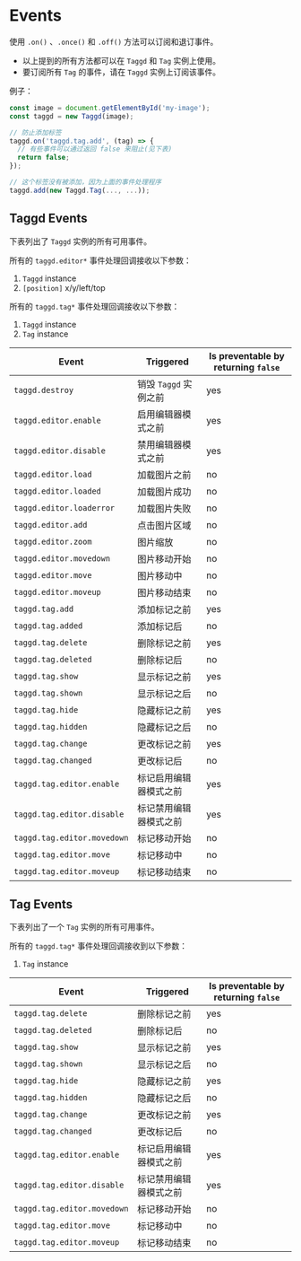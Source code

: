 # Events

使用 `.on()` 、`.once()` 和 `.off()` 方法可以订阅和退订事件。

- 以上提到的所有方法都可以在 `Taggd` 和 `Tag` 实例上使用。
- 要订阅所有 `Tag` 的事件，请在 `Taggd` 实例上订阅该事件。

例子：

```js
const image = document.getElementById('my-image');
const taggd = new Taggd(image);

// 防止添加标签
taggd.on('taggd.tag.add', (tag) => {
  // 有些事件可以通过返回 false 来阻止(见下表)
  return false;
});

// 这个标签没有被添加，因为上面的事件处理程序
taggd.add(new Taggd.Tag(..., ...));
```

## Taggd Events

下表列出了 `Taggd` 实例的所有可用事件。

所有的 `taggd.editor*` 事件处理回调接收以下参数：

1. `Taggd` instance
2. `[position]` x/y/left/top

所有的 `taggd.tag*` 事件处理回调接收以下参数：

1. `Taggd` instance
2. `Tag` instance

| Event                       | Triggered                            | Is preventable by returning `false` |
|-----------------------------|--------------------------------------|-------------------------------------|
| `taggd.destroy`             | 销毁 `Taggd` 实例之前                 | yes                                 |
| `taggd.editor.enable`       | 启用编辑器模式之前                     | yes                                 |
| `taggd.editor.disable`      | 禁用编辑器模式之前                     | yes                                 |
| `taggd.editor.load`         | 加载图片之前                          | no                                  |
| `taggd.editor.loaded`       | 加载图片成功                          | no                                  |
| `taggd.editor.loaderror`    | 加载图片失败                          | no                                  |
| `taggd.editor.add`          | 点击图片区域                          | no                                  |
| `taggd.editor.zoom`         | 图片缩放                              | no                                  |
| `taggd.editor.movedown`     | 图片移动开始                          | no                                  |
| `taggd.editor.move`         | 图片移动中                            | no                                  |
| `taggd.editor.moveup`       | 图片移动结束                          | no                                  |
| `taggd.tag.add`             | 添加标记之前                          | yes                                 |
| `taggd.tag.added`           | 添加标记后                            | no                                  |
| `taggd.tag.delete`          | 删除标记之前                          | yes                                 |
| `taggd.tag.deleted`         | 删除标记后                            | no                                  |
| `taggd.tag.show`            | 显示标记之前                          | yes                                 |
| `taggd.tag.shown`           | 显示标记之后                          | no                                  |
| `taggd.tag.hide`            | 隐藏标记之前                          | yes                                 |
| `taggd.tag.hidden`          | 隐藏标记之后                          | no                                  |
| `taggd.tag.change`          | 更改标记之前                          | yes                                 |
| `taggd.tag.changed`         | 更改标记后                            | no                                  |
| `taggd.tag.editor.enable`   | 标记启用编辑器模式之前                 | yes                                 |
| `taggd.tag.editor.disable`  | 标记禁用编辑器模式之前                 | yes                                 |
| `taggd.tag.editor.movedown` | 标记移动开始                          | no                                  |
| `taggd.tag.editor.move`     | 标记移动中                            | no                                  |
| `taggd.tag.editor.moveup`   | 标记移动结束                          | no                                  |

## Tag Events

下表列出了一个 `Tag` 实例的所有可用事件。

所有的 `taggd.tag*` 事件处理回调接收到以下参数：

1. `Tag` instance

| Event                       | Triggered                            | Is preventable by returning `false` |
|-----------------------------|--------------------------------------|-------------------------------------|
| `taggd.tag.delete`          | 删除标记之前                          | yes                                 |
| `taggd.tag.deleted`         | 删除标记后                            | no                                  |
| `taggd.tag.show`            | 显示标记之前                          | yes                                 |
| `taggd.tag.shown`           | 显示标记之后                          | no                                  |
| `taggd.tag.hide`            | 隐藏标记之前                          | yes                                 |
| `taggd.tag.hidden`          | 隐藏标记之后                          | no                                  |
| `taggd.tag.change`          | 更改标记之前                          | yes                                 |
| `taggd.tag.changed`         | 更改标记后                            | no                                  |
| `taggd.tag.editor.enable`   | 标记启用编辑器模式之前                 | yes                                 |
| `taggd.tag.editor.disable`  | 标记禁用编辑器模式之前                 | yes                                 |
| `taggd.tag.editor.movedown` | 标记移动开始                          | no                                  |
| `taggd.tag.editor.move`     | 标记移动中                            | no                                  |
| `taggd.tag.editor.moveup`   | 标记移动结束                          | no                                  |
